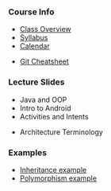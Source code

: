 ### Course Info
- [Class Overview](ClassOverview.pdf)
- [Syllabus](Syllabus.pdf)
- [Calendar](Calendar.pdf)
* [Git Cheatsheet](Git-Cheatsheet.md)


### Lecture Slides
- Java and OOP
- Intro to Android
- Activities and Intents
* Architecture Terminology

### Examples
- [Inheritance example](examples/Inheritance.java)
- [Polymorphism example](examples/SuperHero.java)
